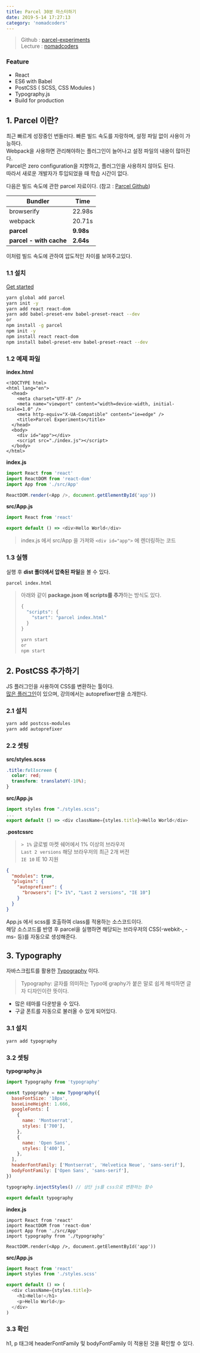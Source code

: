 ```yaml
---
title: Parcel 30분 마스터하기
date: 2019-5-14 17:27:13
category: 'nomadcoders'
---
```


> Github : [parcel-experiments](https://github.com/minhyeong-jang/parcel-experiments)  
> Lecture : [nomadcoders](https://academy.nomadcoders.co/p/learn-parcel)

### Feature

- React
- ES6 with Babel
- PostCSS ( SCSS, CSS Modules )
- Typography.js
- Build for production

## 1. Parcel 이란?

최근 빠르게 성장중인 번들러다. 빠른 빌드 속도를 자랑하며, 설정 파일 없이 사용이 가능하다.  
Webpack을 사용하면 관리해야하는 플러그인이 늘어나고 설정 파일의 내용이 많아진다.  
Parcel은 zero configuration을 지향하고, 플러그인을 사용하지 않아도 된다.  
따라서 새로운 개발자가 투입되었을 때 학습 시간이 없다.

다음은 빌드 속도에 관한 parcel 자료이다. (참고 : [Parcel Github](https://github.com/parcel-bundler/parcel#benchmarks))

| Bundler                 | Time      |
| ----------------------- | --------- |
| browserify              | 22.98s    |
| webpack                 | 20.71s    |
| **parcel**              | **9.98s** |
| **parcel - with cache** | **2.64s** |

이처럼 빌드 속도에 관하여 압도적인 차이를 보여주고있다.

### 1.1 설치

[Get started](https://parceljs.org/getting_started.html)

```bash
yarn global add parcel
yarn init -y
yarn add react react-dom
yarn add babel-preset-env babel-preset-react --dev
or
npm install -g parcel
npm init -y
npm install react react-dom
npm install babel-preset-env babel-preset-react --dev
```

### 1.2 예제 파일

**index.html**

```html{10,11}
<!DOCTYPE html>
<html lang="en">
  <head>
    <meta charset="UTF-8" />
    <meta name="viewport" content="width=device-width, initial-scale=1.0" />
    <meta http-equiv="X-UA-Compatible" content="ie=edge" />
    <title>Parcel Experiments</title>
  </head>
  <body>
    <div id="app"></div>
    <script src="./index.js"></script>
  </body>
</html>
```

**index.js**

```js
import React from 'react'
import ReactDOM from 'react-dom'
import App from './src/App'

ReactDOM.render(<App />, document.getElementById('app'))
```

**src/App.js**

```js
import React from 'react'

export default () => <div>Hello World</div>
```

> index.js 에서 src/App 을 가져와 `<div id="app">` 에 렌더링하는 코드

### 1.3 실행

실행 후 **dist 폴더에서 압축된 파일**을 볼 수 있다.

```bash
parcel index.html
```

> 아래와 같이 **package.json 에 scripts를 추가**하는 방식도 있다.
>
> ```js
> {
>   "scripts": {
>     "start": "parcel index.html"
>   }
> }
> ```
>
> ```bash
> yarn start
> or
> npm start
> ```

## 2. PostCSS 추가하기

JS 플러그인을 사용하여 CSS를 변환하는 툴이다.  
[많은 플러그인](https://github.com/postcss/postcss/blob/master/docs/plugins.md)이 있으며, 강의에서는 autoprefixer만을 소개한다.

### 2.1 설치

```bash
yarn add postcss-modules
yarn add autoprefixer
```

### 2.2 셋팅

**src/styles.scss**

```css
.title:fullscreen {
  color: red;
  transform: translateY(-10%);
}
```

**src/App.js**

```js
import styles from "./styles.scss";
...
export default () => <div className={styles.title}>Hello World</div>
```

**.postcssrc**

> `> 1%` 글로벌 마켓 쉐어에서 1% 이상의 브라우저  
> `Last 2 versions` 해당 브라우저의 최근 2개 버전  
> `IE 10` IE 10 지원

```json
{
  "modules": true,
  "plugins": {
    "autoprefixer": {
      "browsers": ["> 1%", "Last 2 versions", "IE 10"]
    }
  }
}
```

App.js 에서 scss를 호출하여 class를 적용하는 소스코드이다.  
해당 소스코드를 반영 후 parcel을 실행하면 해당되는 브라우저의 CSS(-webkit-, -ms- 등)를 자동으로 생성해준다.

## 3. Typography

자바스크립트를 활용한 [Typography](https://kyleamathews.github.io/typography.js/) 이다.

> Typography: 글자를 의미하는 Typo에 graphy가 붙은 말로 쉽게 해석하면 글자 디자인이란 뜻이다.

- 많은 테마를 다운받을 수 있다.
- 구글 폰트를 자동으로 불러올 수 있게 되어있다.

### 3.1 설치

```bash
yarn add typography
```

### 3.2 셋팅

**typography.js**

```js
import Typography from 'typography'

const typography = new Typography({
  baseFontSize: '18px',
  baseLineHeight: 1.666,
  googleFonts: [
    {
      name: 'Montserrat',
      styles: ['700'],
    },
    {
      name: 'Open Sans',
      styles: ['400'],
    },
  ],
  headerFontFamily: ['Montserrat', 'Helvetica Neue', 'sans-serif'],
  bodyFontFamily: ['Open Sans', 'sans-serif'],
})

typography.injectStyles() // 상단 js를 css으로 변환하는 함수

export default typography
```

**index.js**

```js{1}
import React from 'react'
import ReactDOM from 'react-dom'
import App from './src/App'
import typography from './typography'

ReactDOM.render(<App />, document.getElementById('app'))
```

**src/App.js**

```js
import React from 'react'
import styles from './styles.scss'

export default () => (
  <div className={styles.title}>
    <h1>Hello!</h1>
    <p>Hello World</p>
  </div>
)
```

### 3.3 확인

h1, p 태그에 headerFontFamily 및 bodyFontFamily 이 적용된 것을 확인할 수 있다.
